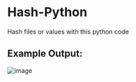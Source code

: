 # Hash-Python
Hash files or values ​​with this python code
## Example Output:
![image](https://github.com/user-attachments/assets/09eec0de-ec3c-47fc-a229-f3c2e793e06a)
